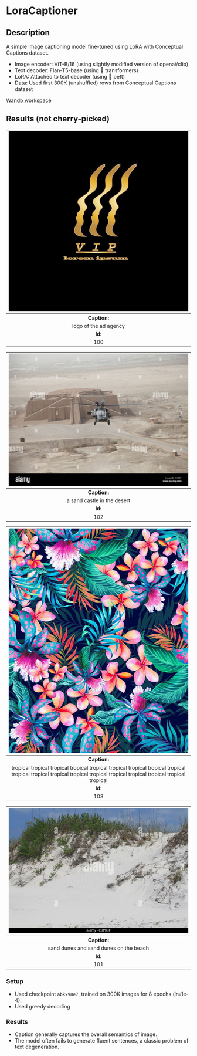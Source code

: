 # LoraCaptioner

## Description
A simple image captioning model fine-tuned using LoRA with Conceptual Captions dataset.

- Image encoder: ViT-B/16 (using slightly modified version of openai/clip)
- Text decoder: Flan-T5-base (using 🤗 transformers)
- LoRA: Attached to text decoder (using 🤗 peft)
- Data: Used first 300K (unshuffled) rows from Conceptual Captions dataset

[Wandb workspace](https://wandb.ai/wittgensteinian/tl_summer2023?workspace=user-wittgensteinian)


## Results (not cherry-picked)

| ![Image](results/100.jpg) |
|:-------------------------:|
|     <b> Caption: </b>     |
|   logo of the ad agency   |
|       <b> Id: </b>        |
|            100            |

|  ![Image](results/102.jpg)  |
|:---------------------------:|
|      <b> Caption: </b>      |
| a sand castle in the desert |
|        <b> Id: </b>         |
|             102             |

|                                                                         ![Image](results/103.jpg)                                                                          |
|:--------------------------------------------------------------------------------------------------------------------------------------------------------------------------:|
|                                                                             <b> Caption: </b>                                                                              |
| tropical tropical tropical tropical tropical tropical tropical tropical tropical tropical tropical tropical tropical tropical tropical tropical tropical tropical tropical |
|                                                                                <b> Id: </b>                                                                                |
|                                                                                    103                                                                                     |

|       ![Image](results/101.jpg)        |
|:--------------------------------------:|
|           <b> Caption: </b>            |
| sand dunes and sand dunes on the beach |
|              <b> Id: </b>              |
|                  101                   |

### Setup
- Used checkpoint `abkx98e7`, trained on 300K images for 8 epochs (lr=1e-4).
- Used greedy decoding

### Results
- Caption generally captures the overall semantics of image.
- The model often fails to generate fluent sentences, a classic problem of text degeneration.
